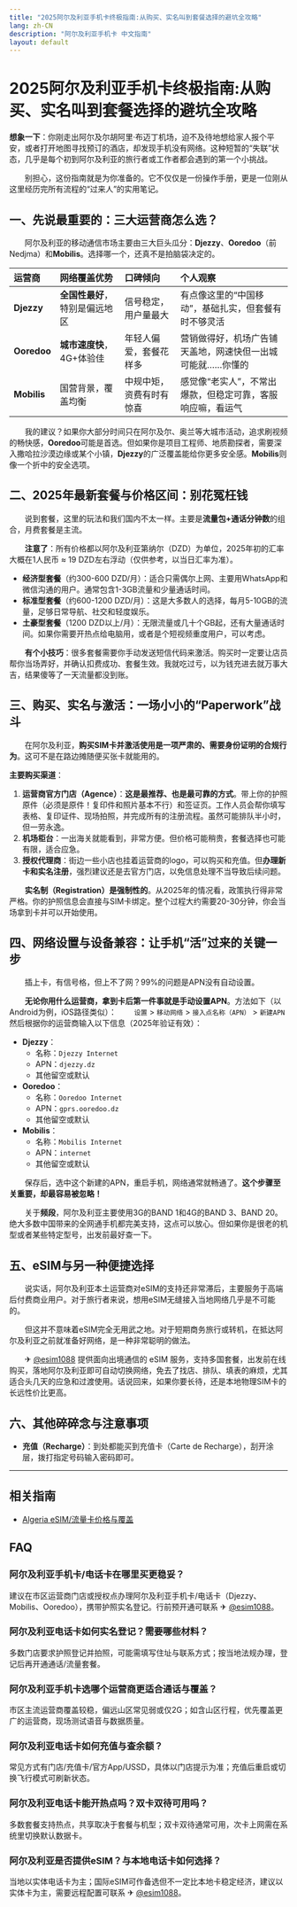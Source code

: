 ```yaml
---
title: "2025阿尔及利亚手机卡终极指南:从购买、实名叫到套餐选择的避坑全攻略"
lang: zh-CN
description: "阿尔及利亚手机卡 中文指南"
layout: default
---
```

# 2025阿尔及利亚手机卡终极指南:从购买、实名叫到套餐选择的避坑全攻略

**想象一下**：你刚走出阿尔及尔胡阿里·布迈丁机场，迫不及待地想给家人报个平安，或者打开地图寻找预订的酒店，却发现手机没有网络。这种短暂的“失联”状态，几乎是每个初到阿尔及利亚的旅行者或工作者都会遇到的第一个小挑战。

　　别担心，这份指南就是为你准备的。它不仅仅是一份操作手册，更是一位刚从这里经历完所有流程的“过来人”的实用笔记。

## 一、先说最重要的：三大运营商怎么选？

　　阿尔及利亚的移动通信市场主要由三大巨头瓜分：**Djezzy**、**Ooredoo**（前Nedjma）和**Mobilis**。选择哪一个，还真不是拍脑袋决定的。

| 运营商 | 网络覆盖优势 | 口碑倾向 | 个人观察 |
| :--- | :--- | :--- | :--- |
| **Djezzy** | **全国性最好**，特别是偏远地区 | 信号稳定，用户量最大 | 有点像这里的“中国移动”，基础扎实，但套餐有时不够灵活 |
| **Ooredoo** | **城市速度快**，4G+体验佳 | 年轻人偏爱，套餐花样多 | 营销做得好，机场广告铺天盖地，网速快但一出城可能就……你懂的 |
| **Mobilis** | 国营背景，覆盖均衡 | 中规中矩，资费有时有惊喜 | 感觉像“老实人”，不常出爆款，但稳定可靠，客服响应嘛，看运气 |

　　我的建议？如果你大部分时间只在阿尔及尔、奥兰等大城市活动，追求刷视频的畅快感，**Ooredoo**可能是首选。但如果你是项目工程师、地质勘探者，需要深入撒哈拉沙漠边缘或某个小镇，**Djezzy**的广泛覆盖能给你更多安全感。**Mobilis**则像一个折中的安全选项。

## 二、2025年最新套餐与价格区间：别花冤枉钱

　　说到套餐，这里的玩法和我们国内不太一样。主要是**流量包+通话分钟数**的组合，月费套餐是主流。

　　**注意了**：所有价格都以阿尔及利亚第纳尔（DZD）为单位，2025年初的汇率大概在1人民币 ≈ 19 DZD左右浮动（仅供参考，以当日汇率为准）。

*   **经济型套餐**（约300-600 DZD/月）：适合只需偶尔上网、主要用WhatsApp和微信沟通的用户。通常包含1-3GB流量和少量通话时间。
*   **标准型套餐**（约600-1200 DZD/月）：这是大多数人的选择，每月5-10GB的流量，足够日常导航、社交和轻度娱乐。
*   **土豪型套餐**（1200 DZD以上/月）：无限流量或几十个GB起，还有大量通话时间。如果你需要开热点给电脑用，或者是个短视频重度用户，可以考虑。

　　**有个小技巧**：很多套餐需要你手动发送短信代码来激活。购买时一定要让店员帮你当场弄好，并确认扣费成功、套餐生效。我就吃过亏，以为钱充进去就万事大吉，结果傻等了一天流量都没到账。

## 三、购买、实名与激活：一场小小的“Paperwork”战斗

　　在阿尔及利亚，**购买SIM卡并激活使用是一项严肃的、需要身份证明的合规行为**。这可不是在路边摊随便买张卡就能用的。

**主要购买渠道**：
1.  **运营商官方门店（Agence）**：**这是最推荐、也是最可靠的方式**。带上你的护照原件（必须是原件！复印件和照片基本不行）和签证页。工作人员会帮你填写表格、复印证件、现场拍照，并完成所有的注册流程。虽然可能排队半小时，但一劳永逸。
2.  **机场柜台**：一出海关就能看到，非常方便。但价格可能稍贵，套餐选择也可能有限，适合应急。
3.  **授权代理商**：街边一些小店也挂着运营商的logo，可以购买和充值。但**办理新卡和实名注册**，强烈建议还是去官方门店，以免信息处理不当导致后续问题。

　　**实名制（Registration）是强制性的**。从2025年的情况看，政策执行得非常严格。你的护照信息会直接与SIM卡绑定。整个过程大约需要20-30分钟，你会当场拿到卡并可以开始使用。

## 四、网络设置与设备兼容：让手机“活”过来的关键一步

　　插上卡，有信号格，但上不了网？99%的问题是APN没有自动设置。

　　**无论你用什么运营商，拿到卡后第一件事就是手动设置APN**。方法如下（以Android为例，iOS路径类似）：
　　`设置` > `移动网络` > `接入点名称（APN）` > `新建APN`
　　然后根据你的运营商输入以下信息（2025年验证有效）：

*   **Djezzy**：
    *   名称：`Djezzy Internet`
    *   APN：`djezzy.dz`
    *   其他留空或默认
*   **Ooredoo**：
    *   名称：`Ooredoo Internet`
    *   APN：`gprs.ooredoo.dz`
    *   其他留空或默认
*   **Mobilis**：
    *   名称：`Mobilis Internet`
    *   APN：`internet`
    *   其他留空或默认

　　保存后，选中这个新建的APN，重启手机，网络通常就畅通了。**这个步骤至关重要，却最容易被忽略！**

　　关于**频段**，阿尔及利亚主要使用3G的BAND 1和4G的BAND 3、BAND 20。绝大多数中国带来的全网通手机都完美支持，这点可以放心。但如果你是很老的机型或者某些特定型号，出发前最好查一下。

## 五、eSIM与另一种便捷选择

　　说实话，阿尔及利亚本土运营商对eSIM的支持还非常滞后，主要服务于高端后付费商业用户。对于旅行者来说，想用eSIM无缝接入当地网络几乎是不可能的。

　　但这并不意味着eSIM完全无用武之地。对于短期商务旅行或转机，在抵达阿尔及利亚之前就准备好网络，是一种非常聪明的做法。

　　✈ [@esim1088](https://t.me/s/esim1088) 提供面向出境通信的 eSIM 服务，支持多国套餐，出发前在线购买，落地阿尔及利亚即可自动切换网络，免去了找店、排队、填表的麻烦，尤其适合头几天的应急和过渡使用。话说回来，如果你要长待，还是本地物理SIM卡的长远性价比更高。

## 六、其他碎碎念与注意事项

*   **充值（Recharge）**：到处都能买到充值卡（Carte de Recharge），刮开涂层，拨打指定号码输入密码即可。

<!-- crosslink -->
---

## 相关指南

- [Algeria eSIM/流量卡价格与覆盖](https://azpetavircava.github.io/algeria-data-plans)

<!-- BEGIN_ALGERIA_FAQ -->
## FAQ

### 阿尔及利亚手机卡/电话卡在哪里买更稳妥？
建议在市区运营商门店或授权点办理阿尔及利亚手机卡/电话卡（Djezzy、Mobilis、Ooredoo），携带护照实名登记。行前预开通可联系 ✈ [@esim1088](https://t.me/s/esim1088)。

### 阿尔及利亚电话卡如何实名登记？需要哪些材料？
多数门店要求护照登记并拍照，可能需填写住址与联系方式；按当地法规办理，登记后再开通通话/流量套餐。

### 阿尔及利亚手机卡选哪个运营商更适合通话与覆盖？
市区主流运营商覆盖较稳，偏远山区常见弱或仅2G；如含山区行程，优先覆盖更广的运营商，现场测试语音与数据质量。

### 阿尔及利亚电话卡如何充值与查余额？
常见方式有门店/充值卡/官方App/USSD，具体以门店提示为准；充值后重启或切换飞行模式可刷新状态。

### 阿尔及利亚电话卡能开热点吗？双卡双待可用吗？
多数套餐支持热点，共享取决于套餐与机型；双卡双待通常可用，次卡上网需在系统里切换默认数据卡。

### 阿尔及利亚是否提供eSIM？与本地电话卡如何选择？
当地以实体电话卡为主；国际eSIM可作备选但不一定比本地卡稳定经济，建议以实体卡为主，需要远程配置可联系 ✈ [@esim1088](https://t.me/s/esim1088)。

<script type="application/ld+json">
{"@context": "https://schema.org", "@type": "FAQPage", "mainEntity": [{"@type": "Question", "name": "阿尔及利亚手机卡/电话卡在哪里买更稳妥？", "acceptedAnswer": {"@type": "Answer", "text": "建议在市区运营商门店或授权点办理阿尔及利亚手机卡/电话卡（Djezzy、Mobilis、Ooredoo），携带护照实名登记。行前预开通可联系 ✈ @esim1088。"}}, {"@type": "Question", "name": "阿尔及利亚电话卡如何实名登记？需要哪些材料？", "acceptedAnswer": {"@type": "Answer", "text": "多数门店要求护照登记并拍照，可能需填写住址与联系方式；按当地法规办理，登记后再开通通话/流量套餐。"}}, {"@type": "Question", "name": "阿尔及利亚手机卡选哪个运营商更适合通话与覆盖？", "acceptedAnswer": {"@type": "Answer", "text": "市区主流运营商覆盖较稳，偏远山区常见弱或仅2G；如含山区行程，优先覆盖更广的运营商，现场测试语音与数据质量。"}}, {"@type": "Question", "name": "阿尔及利亚电话卡如何充值与查余额？", "acceptedAnswer": {"@type": "Answer", "text": "常见方式有门店/充值卡/官方App/USSD，具体以门店提示为准；充值后重启或切换飞行模式可刷新状态。"}}, {"@type": "Question", "name": "阿尔及利亚电话卡能开热点吗？双卡双待可用吗？", "acceptedAnswer": {"@type": "Answer", "text": "多数套餐支持热点，共享取决于套餐与机型；双卡双待通常可用，次卡上网需在系统里切换默认数据卡。"}}, {"@type": "Question", "name": "阿尔及利亚是否提供eSIM？与本地电话卡如何选择？", "acceptedAnswer": {"@type": "Answer", "text": "当地以实体电话卡为主；国际eSIM可作备选但不一定比本地卡稳定经济，建议以实体卡为主，需要远程配置可联系 ✈ @esim1088。"}}]}
</script>
<!-- END_ALGERIA_FAQ -->
